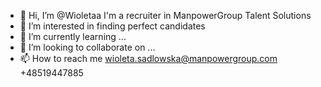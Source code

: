 - 👋 Hi, I’m @Wioletaa I'm a recruiter in ManpowerGroup Talent Solutions
- 👀 I’m interested in finding perfect candidates
- 🌱 I’m currently learning ...
- 💞️ I’m looking to collaborate on ...
- 📫 How to reach me wioleta.sadlowska@manpowergroup.com  
+48519447885


<!---
Wioletaa/Wioletaa is a ✨ special ✨ repository because its `README.md` (this file) appears on your GitHub profile.
You can click the Preview link to take a look at your changes.
--->
